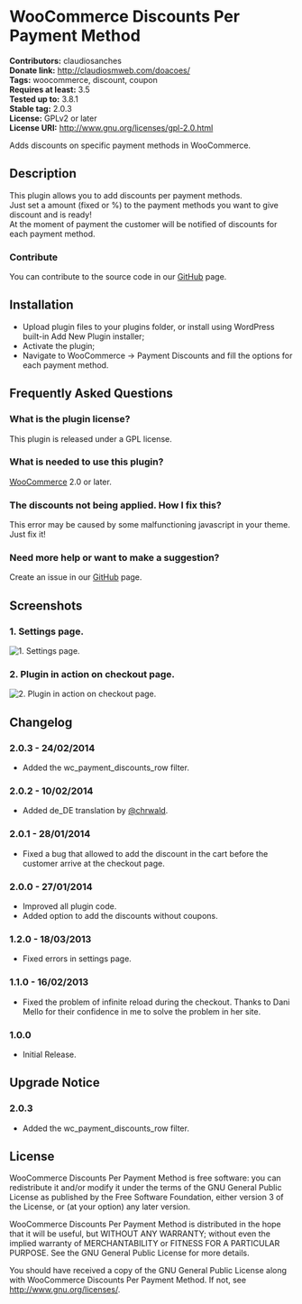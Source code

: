 # WooCommerce Discounts Per Payment Method #
**Contributors:** claudiosanches  
**Donate link:** http://claudiosmweb.com/doacoes/  
**Tags:** woocommerce, discount, coupon  
**Requires at least:** 3.5  
**Tested up to:** 3.8.1  
**Stable tag:** 2.0.3  
**License:** GPLv2 or later  
**License URI:** http://www.gnu.org/licenses/gpl-2.0.html  

Adds discounts on specific payment methods in WooCommerce.

## Description ##

This plugin allows you to add discounts per payment methods.  
Just set a amount (fixed  or %) to the payment methods you want to give discount and is ready!  
At the moment of payment the customer will be notified of discounts for each payment method.

### Contribute ###

You can contribute to the source code in our [GitHub](https://github.com/claudiosmweb/woocommerce-payment-discounts) page.

## Installation ##

* Upload plugin files to your plugins folder, or install using WordPress built-in Add New Plugin installer;
* Activate the plugin;
* Navigate to WooCommerce -> Payment Discounts and fill the options for each payment method.

## Frequently Asked Questions ##

### What is the plugin license? ###

This plugin is released under a GPL license.

### What is needed to use this plugin? ###

[WooCommerce](http://wordpress.org/extend/plugins/woocommerce/) 2.0 or later.

### The discounts not being applied. How I fix this? ###

This error may be caused by some malfunctioning javascript in your theme. Just fix it!

### Need more help or want to make a suggestion? ###

Create an issue in our [GitHub](https://github.com/claudiosmweb/woocommerce-payment-discounts) page.

## Screenshots ##

### 1. Settings page. ###
![1. Settings page.](http://s.wordpress.org/extend/plugins/woocommerce-discounts-per-payment-method/screenshot-1.png)

### 2. Plugin in action on checkout page. ###
![2. Plugin in action on checkout page.](http://s.wordpress.org/extend/plugins/woocommerce-discounts-per-payment-method/screenshot-2.png)


## Changelog ##

### 2.0.3 - 24/02/2014 ###

* Added the wc_payment_discounts_row filter.

### 2.0.2 - 10/02/2014 ###

* Added de_DE translation by [@chrwald](https://github.com/chrwald).

### 2.0.1 - 28/01/2014 ###

* Fixed a bug that allowed to add the discount in the cart before the customer arrive at the checkout page.

### 2.0.0 - 27/01/2014 ###

* Improved all plugin code.
* Added option to add the discounts without coupons.

### 1.2.0 - 18/03/2013 ###

* Fixed errors in settings page.

### 1.1.0 - 16/02/2013 ###

* Fixed the problem of infinite reload during the checkout. Thanks to Dani Mello for their confidence in me to solve the problem in her site.

### 1.0.0 ###

* Initial Release.

## Upgrade Notice ##

### 2.0.3 ###

* Added the wc_payment_discounts_row filter.

## License ##

WooCommerce Discounts Per Payment Method is free software: you can redistribute it and/or modify it under the terms of the GNU General Public License as published by the Free Software Foundation, either version 3 of the License, or (at your option) any later version.

WooCommerce Discounts Per Payment Method is distributed in the hope that it will be useful, but WITHOUT ANY WARRANTY; without even the implied warranty of MERCHANTABILITY or FITNESS FOR A PARTICULAR PURPOSE. See the GNU General Public License for more details.

You should have received a copy of the GNU General Public License along with WooCommerce Discounts Per Payment Method. If not, see <http://www.gnu.org/licenses/>.
